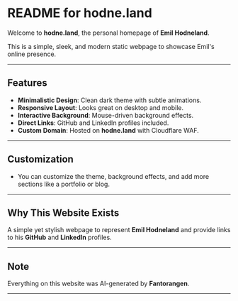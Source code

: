 # README for hodne.land

Welcome to **hodne.land**, the personal homepage of **Emil Hodneland**.

This is a simple, sleek, and modern static webpage to showcase Emil's online presence.

---

## Features

- **Minimalistic Design**: Clean dark theme with subtle animations.
- **Responsive Layout**: Looks great on desktop and mobile.
- **Interactive Background**: Mouse-driven background effects.
- **Direct Links**: GitHub and LinkedIn profiles included.
- **Custom Domain**: Hosted on **hodne.land** with Cloudflare WAF.

---

## Customization

- You can customize the theme, background effects, and add more sections like a portfolio or blog.

---

## Why This Website Exists

A simple yet stylish webpage to represent **Emil Hodneland** and provide links to his **GitHub** and **LinkedIn** profiles.

---

## Note

Everything on this website was AI-generated by **Fantorangen**.

---

